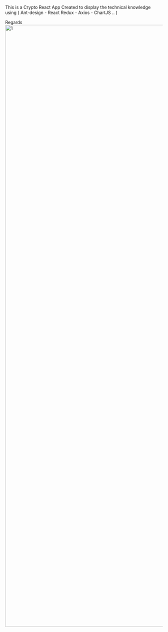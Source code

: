 This is a Crypto React App 
Created to display the technical knowledge using ( Ant-design - React Redux - Axios - ChartJS .. )

Regards
<img width="1920" alt="1" src="https://user-images.githubusercontent.com/68408817/154883963-cf77eb05-5c44-44bd-b569-659e50952b0a.png">
